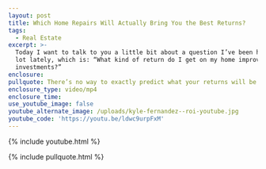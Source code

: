```yaml
---
layout: post
title: Which Home Repairs Will Actually Bring You the Best Returns?
tags:
  - Real Estate
excerpt: >-
  Today I want to talk to you a little bit about a question I’ve been hearing a
  lot lately, which is: “What kind of return do I get on my home improvement
  investments?”
enclosure:
pullquote: There’s no way to exactly predict what your returns will be like.
enclosure_type: video/mp4
enclosure_time:
use_youtube_image: false
youtube_alternate_image: /uploads/kyle-fernandez--roi-youtube.jpg
youtube_code: 'https://youtu.be/ldwc9urpFxM'
---
```



{% include youtube.html %}

{% include pullquote.html %}